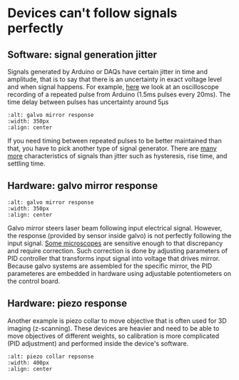 # Devices can't follow signals perfectly

## Software: signal generation jitter

Signals generated by Arduino or DAQs have certain jitter in time and amplitude, that is to say that there is an uncertainty in exact voltage level and when signal happens. For example, [here](https://lowpowerlab.com/forum/moteino-m0/clocktimer-jitter/
) we look at an oscilloscope recording of a repeated pulse from Arduino (1.5ms pulses every 20ms). The time delay between pulses has uncertainty around 5µs

```{image} ../../static/arduino_jitter.png
:alt: galvo mirror response
:width: 350px
:align: center
```

If you need timing between repeated pulses to be better maintained than that, you have to pick another type of signal generator. There are [many more](https://www.ni.com/en/shop/data-acquisition/measurement-fundamentals/digital-timing--clock-signals--jitter--hystereisis--and-eye-diag.html) characteristics of signals than jitter such as hysteresis, rise time, and settling time.

## Hardware: galvo mirror response

```{image} ../../static/galvo-signal-response.png
:alt: galvo mirror response
:width: 350px
:align: center
```

Galvo mirror steers laser beam following input electrical signal. However, the response (provided by sensor inside galvo) is not perfectly following the input signal. [Some microscopes](https://www.nature.com/articles/s41598-023-46245-2) are sensitive enough to that discrepancy and require correction. Such correction is done by adjusting parameters of PID controller that transforms input signal into voltage that drives mirror. Because galvo systems are assembled for the specific mirror, the PID parameteres are embedded in hardware using adjustable potentiometers on the control board.

## Hardware: piezo response

Another example is piezo collar to move objective that is often used for 3D imaging (z-scanning). These devices are heavier and need to be able to move objectives of different weights, so calibration is more complicated (PID adjustment) and performed inside the device's software.

```{image} ../../static/piezo-collar-response.png
:alt: piezo collar repsonse
:width: 400px
:align: center
```
